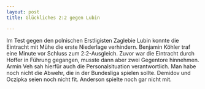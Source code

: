 ```yaml
---
layout: post
title: Glückliches 2:2 gegen Lubin

---
```


Im Test gegen den polnischen Erstligisten Zaglebie Lubin konnte die Eintracht mit Mühe die erste Niederlage verhindern. Benjamin Köhler traf eine Minute vor Schluss zum 2:2-Ausgleich. Zuvor war die Eintracht durch Hoffer in Führung gegangen, musste dann aber zwei Gegentore hinnehmen. Armin Veh sah hierfür auch die Personalsituation verantwortlich. Man habe noch nicht die Abwehr, die in der Bundesliga spielen sollte. Demidov und Oczipka seien noch nicht fit. Anderson spielte noch gar nicht mit.


